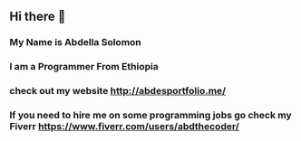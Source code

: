 ## Hi there 👋
### My Name is Abdella Solomon
### I am a Programmer From Ethiopia

### check out my website http://abdesportfolio.me/
### If you need to hire me on some programming jobs go check my Fiverr https://www.fiverr.com/users/abdthecoder/


<!--
**Abdesol/Abdesol** is a ✨ _special_ ✨ repository because its `README.md` (this file) appears on your GitHub profile.

Here are some ideas to get you started:

- 🔭 I’m currently working on ...Django
- 🌱 I’m currently learning ...Django
- 👯 I’m looking to collaborate on ...open source project
- 🤔 I’m looking for help with ...Django
- 💬 Ask me about ...PyQt5
- 📫 How to reach me: ...
- 😄 Pronouns: ...
- ⚡ Fun fact: ...I really like Math
-->
